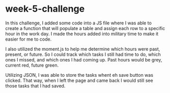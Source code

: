 # week-5-challenge

In this challenge, I added some code into a JS file where I was able to create a function that will populate a table
and assign each row to a specific hour in the work day. I made the hours added into military time to make it easier for me to code.

I also utilized the moment.js to help me determine which hours were past, present, or future. So I could track which tasks I still had time to do, which ones I missed, and which ones I had coming up. Past hours would be grey, current red, future green.

Utilizing JSON, I was able to store the tasks whent eh save button was clicked. That way, when I left the page and came back I would still see those tasks that I had saved. 

